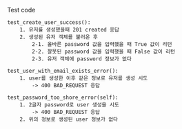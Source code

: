 Test code

    test_create_user_success():
        1. 유저를 생성했을때 201 created 응답
        2. 생성된 유저 객체를 불러온 후
            2-1. 올바른 password 값을 입력했을 때 True 값이 리턴
            2-2. 잘못된 password 값을 입력했을 때 False 값이 리턴
            2-3. 유저 객체에 password 정보가 없다

    test_user_with_email_exists_error():
        1. user를 생성한 이후 같은 정보로 유저를 생성 시도
            -> 400 BAD_REQUEST 응답

    test_password_too_shore_error(self):
        1. 2글자 password로 user 생성을 시도
            -> 400 BAD_REQUEST 응답
        2. 위의 정보로 생성된 user 정보가 없다